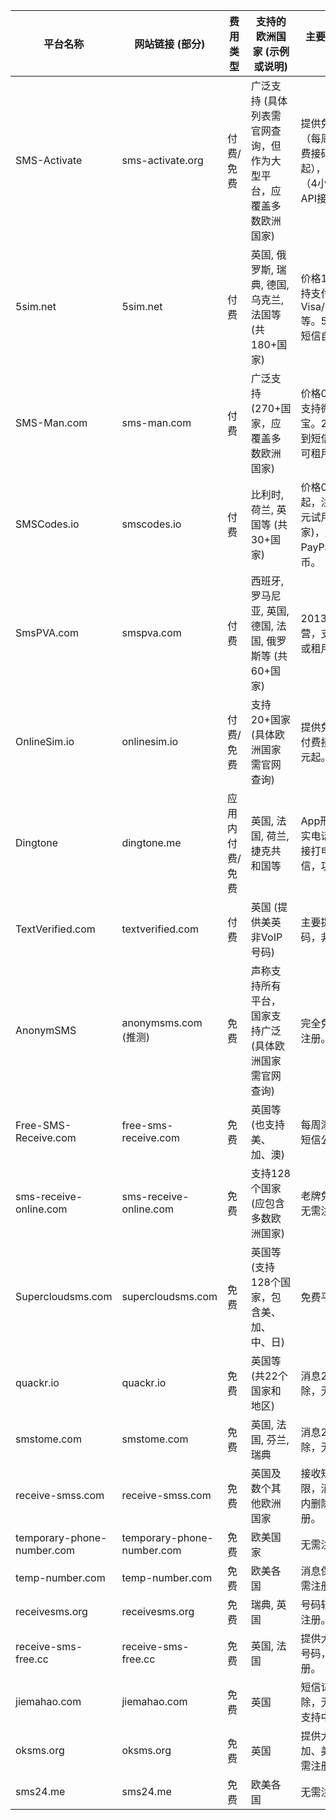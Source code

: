 | 平台名称                       | 网站链接 (部分)                  | 费用类型     | 支持的欧洲国家 (示例或说明)                      | 主要特点和注意事项                                   |     |
| -------------------------- | -------------------------- | -------- | ------------------------------------ | ------------------------------------------- | --- |
| SMS-Activate               | sms-activate.org           | 付费/免费    | 广泛支持 (具体列表需官网查询，但作为大型平台，应覆盖多数欧洲国家)   | 提供免费号码（每周更新），付费接码（1卢布起），号码租用（4小时-4周），API接口。 |     |
| 5sim.net                   | 5sim.net                   | 付费       | 英国, 俄罗斯, 瑞典, 德国, 乌克兰, 法国等 (共180+国家)  | 价格1卢布起，支持支付宝、Visa/MasterCard等。5分钟未收到短信自动取消。 |     |
| SMS-Man.com                | sms-man.com                | 付费       | 广泛支持 (270+国家，应覆盖多数欧洲国家)              | 价格0.1美元起，支持微信/支付宝。20分钟未收到短信可退款，可租用号码。       |     |
| SMSCodes.io                | smscodes.io                | 付费       | 比利时, 荷兰, 英国等 (共30+国家)                | 价格0.10美元起，注册送0.5美元试用金 (特定国家)，支持PayPal、加密货币。 |     |
| SmsPVA.com                 | smspva.com                 | 付费       | 西班牙, 罗马尼亚, 英国, 德国, 法国, 俄罗斯等 (共60+国家) | 2013年开始运营，支持一次性或租用号码。                       |     |
| OnlineSim.io               | onlinesim.io               | 付费/免费    | 支持20+国家 (具体欧洲国家需官网查询)                | 提供免费号码，付费接码0.02美元起。                         |     |
| Dingtone                   | dingtone.me                | 应用内付费/免费 | 英国, 法国, 荷兰, 捷克共和国等                   | App形式，提供真实电话号码，可接打电话和短信，功能丰富。               |     |
| TextVerified.com           | textverified.com           | 付费       | 英国 (提供美英非VoIP号码)                     | 主要提供美英号码，非VoIP。                             |     |
| AnonymSMS                  | anonymsms.com (推测)         | 免费       | 声称支持所有平台，国家支持广泛 (具体欧洲国家需官网查询)        | 完全免费，无需注册。                                  |     |
| Free-SMS-Receive.com       | free-sms-receive.com       | 免费       | 英国等 (也支持美、加、澳)                       | 每周添加新号，短信公开。                                |     |
| sms-receive-online.com     | sms-receive-online.com     | 免费       | 支持128个国家 (应包含多数欧洲国家)                 | 老牌免费平台，无需注册。                                |     |
| Supercloudsms.com          | supercloudsms.com          | 免费       | 英国等 (支持128个国家，包含美、加、中、日)             | 免费平台。                                       |     |
| quackr.io                  | quackr.io                  | 免费       | 英国等 (共22个国家和地区)                      | 消息24小时后删除，无需注册。                             |     |
| smstome.com                | smstome.com                | 免费       | 英国, 法国, 芬兰, 瑞典                       | 消息2-3天后删除，无需注册。                             |     |
| receive-smss.com           | receive-smss.com           | 免费       | 英国及数个其他欧洲国家                          | 接收短信数量不限，消息24小时内删除，无需注册。                    |     |
| temporary-phone-number.com | temporary-phone-number.com | 免费       | 欧美国家                                 | 无需注册。                                       |     |
| temp-number.com            | temp-number.com            | 免费       | 欧美各国                                 | 消息保留7天，无需注册。                                |     |
| receivesms.org             | receivesms.org             | 免费       | 瑞典, 英国                               | 号码较少，无需注册。                                  |     |
| receive-sms-free.cc        | receive-sms-free.cc        | 免费       | 英国, 法国                               | 提供大量美英法号码，无需注册。                             |     |
| jiemahao.com               | jiemahao.com               | 免费       | 英国                                   | 短信记录7天后删除，无需注册，支持中文。                        |     |
| oksms.org                  | oksms.org                  | 免费       | 英国                                   | 提供大量英、加、美号码，无需注册。                           |     |
| sms24.me                   | sms24.me                   | 免费       | 欧美各国                                 | 无需注册。                                       |     |

